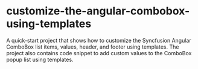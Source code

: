 # customize-the-angular-combobox-using-templates
A quick-start project that shows how to customize the Syncfusion Angular ComboBox list items, values, header, and footer using templates. The project also contains code snippet to add custom values to the ComboBox popup list using templates.
